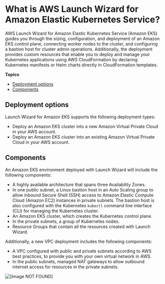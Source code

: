 # What is AWS Launch Wizard for Amazon Elastic Kubernetes Service?<a name="what-is-launch-wizard-eks"></a>

AWS Launch Wizard for Amazon Elastic Kubernetes Service \(Amazon EKS\) guides you through the sizing, configuration, and deployment of an Amazon EKS control plane, connecting worker nodes to the cluster, and configuring a bastion host for cluster admin operations\. Additionally, the deployment provides custom resources that enable you to deploy and manage your Kubernetes applications using AWS CloudFormation by declaring Kubernetes manifests or Helm charts directly in CloudFormation templates\.

**Topics**
+ [Deployment options](#launch-wizard-eks-deployments)
+ [Components](#launch-wizard-eks-components)

## Deployment options<a name="launch-wizard-eks-deployments"></a>

Launch Wizard for Amazon EKS supports the following deployment types:
+ Deploy an Amazon EKS cluster into a new Amazon Virtual Private Cloud in your AWS account\.
+ Deploy an Amazon EKS cluster into an existing Amazon Virtual Private Cloud in your AWS account\.

## Components<a name="launch-wizard-eks-components"></a>

An Amazon EKS environment deployed with Launch Wizard will include the following components:
+ A highly available architecture that spans three Availability Zones\.
+ In one public subnet, a Linux bastion host in an Auto Scaling group to allow inbound Secure Shell \(SSH\) access to Amazon Elastic Compute Cloud \(Amazon EC2\) instances in private subnets\. The bastion host is also configured with the Kubernetes `kubectl` command line interface \(CLI\) for managing the Kubernetes cluster\.
+ An Amazon EKS cluster, which creates the Kubernetes control plane\.
+ In the private subnets, a group of Kubernetes nodes\.
+ Resource Groups that contain all the resources created with Launch Wizard\.

Additionally, a new VPC deployment includes the following components:
+ A VPC configured with public and private subnets according to AWS best practices, to provide you with your own virtual network in AWS\.
+ In the public subnets, managed NAT gateways to allow outbound internet access for resources in the private subnets\.

![\[Image NOT FOUND\]](http://docs.aws.amazon.com/launchwizard/latest/userguide/images/amazon-eks-on-aws-architecture-diagram.png)